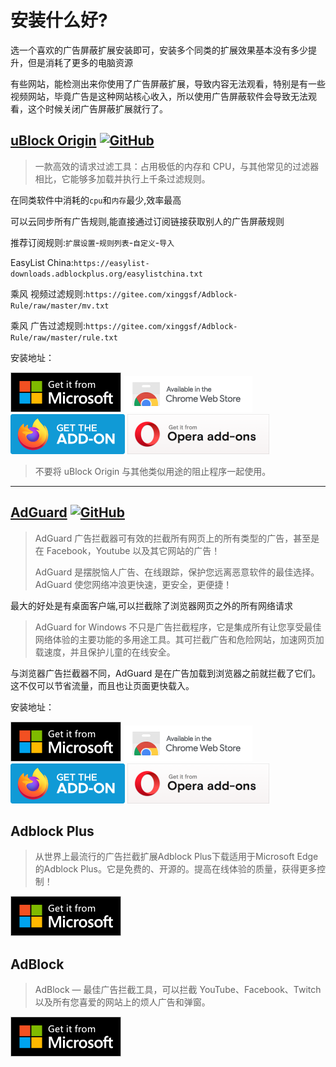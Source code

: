# 安装什么好?

选一个喜欢的广告屏蔽扩展安装即可，安装多个同类的扩展效果基本没有多少提升，但是消耗了更多的电脑资源

有些网站，能检测出来你使用了广告屏蔽扩展，导致内容无法观看，特别是有一些视频网站，毕竟广告是这种网站核心收入，所以使用广告屏蔽软件会导致无法观看，这个时候关闭广告屏蔽扩展就行了。

## [uBlock Origin](https://github.com/gorhill/uBlock) [![GitHub](https://img.shields.io/badge/-GitHub-24292f?style=plastic&logo=GitHub&logoColor=ffffff)](https://github.com/gorhill/uBlock)

>一款高效的请求过滤工具：占用极低的内存和 CPU，与其他常见的过滤器相比，它能够多加载并执行上千条过滤规则。

在同类软件中消耗的`cpu`和`内存`最少,效率最高

可以云同步所有广告规则,能直接通过订阅链接获取别人的广告屏蔽规则

推荐订阅规则:`扩展设置`-`规则列表`-`自定义`-`导入`

EasyList China:`https://easylist-downloads.adblockplus.org/easylistchina.txt`

乘风 视频过滤规则:`https://gitee.com/xinggsf/Adblock-Rule/raw/master/mv.txt`

乘风 广告过滤规则:`https://gitee.com/xinggsf/Adblock-Rule/raw/master/rule.txt`

安装地址：

[![Edge 外接程序 BETA](../../../.vuepress/public/Badge/edge.png)](https://microsoftedge.microsoft.com/addons/detail/ublock-origin/odfafepnkmbhccpbejgmiehpchacaeak)
[![Chrome 网上应用店](../../../.vuepress/public/Badge/chrome.png)](https://chrome.google.com/webstore/detail/ublock-origin/cjpalhdlnbpafiamejdnhcphjbkeiagm)
[![Firefox 附加组件](../../../.vuepress/public/Badge/firefox.png)](https://addons.mozilla.org/firefox/addon/ublock-origin/)
[![Opera](../../../.vuepress/public/Badge/opera.png)](https://addons.opera.com/extensions/details/ublock/)

>不要将 uBlock Origin 与其他类似用途的阻止程序一起使用。

<!-- 
<p align="center">
下载链接
<p align="center">
<a href="https://addons.mozilla.org/firefox/addon/ublock-origin/"><img src="https://user-images.githubusercontent.com/585534/107280546-7b9b2a00-6a26-11eb-8f9f-f95932f4bfec.png" alt="Get uBlock Origin for Firefox"></a>
<a href="https://chrome.google.com/webstore/detail/ublock-origin/cjpalhdlnbpafiamejdnhcphjbkeiagm"><img src="https://user-images.githubusercontent.com/585534/107280622-91a8ea80-6a26-11eb-8d07-77c548b28665.png" alt="Get uBlock Origin for Chromium"></a>
<a href="https://microsoftedge.microsoft.com/addons/detail/ublock-origin/odfafepnkmbhccpbejgmiehpchacaeak"><img src="https://user-images.githubusercontent.com/585534/107280673-a5ece780-6a26-11eb-9cc7-9fa9f9f81180.png" alt="Get uBlock Origin for Microsoft Edge"></a>
<a href="https://addons.opera.com/extensions/details/ublock/"><img src="https://user-images.githubusercontent.com/585534/107280692-ac7b5f00-6a26-11eb-85c7-088926504452.png" alt="Get uBlock Origin for Opera"></a>
      <br><sub>Do <b>not</b> use uBlock Origin along with other similarly-purposed blockers</a>.</sub>
</p> -->

---

## [AdGuard](https://adguard.com/) [![GitHub](https://img.shields.io/badge/-GitHub-24292f?style=plastic&logo=GitHub&logoColor=ffffff)](https://github.com/AdguardTeam/AdguardBrowserExtension)



>AdGuard 广告拦截器可有效的拦截所有网页上的所有类型的广告，甚至是在 Facebook，Youtube 以及其它网站的广告！
>
>AdGuard 是摆脱恼人广告、在线跟踪，保护您远离恶意软件的最佳选择。AdGuard 使您网络冲浪更快速，更安全，更便捷！

最大的好处是有桌面客户端,可以拦截除了浏览器网页之外的所有网络请求

>AdGuard for Windows 不只是广告拦截程序，它是集成所有让您享受最佳网络体验的主要功能的多用途工具。其可拦截广告和危险网站，加速网页加载速度，并且保护儿童的在线安全。

与浏览器广告拦截器不同，AdGuard 是在广告加载到浏览器之前就拦截了它们。这不仅可以节省流量，而且也让页面更快载入。

安装地址：

[![Edge 外接程序 BETA](../../../.vuepress/public/Badge/edge.png)](https://agrd.io/extension_edge)
[![Chrome 网上应用店](../../../.vuepress/public/Badge/chrome.png)](https://agrd.io/extension_chrome)
[![Firefox 附加组件](../../../.vuepress/public/Badge/firefox.png)](https://agrd.io/extension_firefox)
[![Opera](../../../.vuepress/public/Badge/opera.png)](https://agrd.io/extension_opera)

## Adblock Plus

>从世界上最流行的广告拦截扩展Adblock Plus下载适用于Microsoft Edge的Adblock Plus。它是免费的、开源的。提高在线体验的质量，获得更多控制！

[![Edge 外接程序 BETA](../../../.vuepress/public/Badge/edge.png)](https://microsoftedge.microsoft.com/addons/detail/adblock-plus-%E5%85%8D%E8%B4%B9%E7%9A%84%E5%B9%BF%E5%91%8A%E6%8B%A6%E6%88%AA%E5%99%A8/gmgoamodcdcjnbaobigkjelfplakmdhh
)

## AdBlock

>AdBlock — 最佳广告拦截工具，可以拦截 YouTube、Facebook、Twitch 以及所有您喜爱的网站上的烦人广告和弹窗。

[![Edge 外接程序 BETA](../../../.vuepress/public/Badge/edge.png)](https://microsoftedge.microsoft.com/addons/detail/adblock-%E2%80%94-%E6%9C%80%E4%BD%B3%E5%B9%BF%E5%91%8A%E6%8B%A6%E6%88%AA%E5%B7%A5%E5%85%B7/ndcileolkflehcjpmjnfbnaibdcgglog)
